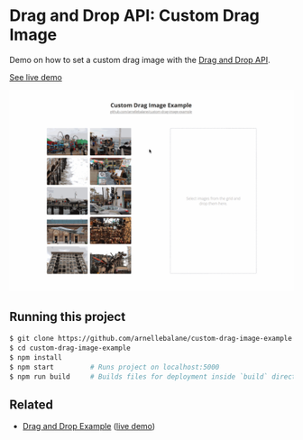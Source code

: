 # Drag and Drop API: Custom Drag Image

Demo on how to set a custom drag image with the [Drag and Drop API][1].

[See live demo][2]

![demo](demo.gif)

## Running this project

```bash
$ git clone https://github.com/arnellebalane/custom-drag-image-example
$ cd custom-drag-image-example
$ npm install
$ npm start         # Runs project on localhost:5000
$ npm run build     # Builds files for deployment inside `build` directory
```

## Related

- [Drag and Drop Example][3] ([live demo][4])

[1]: https://developer.mozilla.org/en-US/docs/Web/API/HTML_Drag_and_Drop_API
[2]: https://custom-drag-image-example.arnelle.me/
[3]: https://github.com/arnellebalane/drag-and-drop-example
[4]: https://drag-and-drop-example.arnelle.me/
